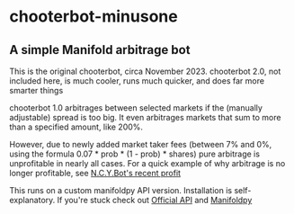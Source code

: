 # chooterbot-minusone
## A simple Manifold arbitrage bot

This is the original chooterbot, circa November 2023. chooterbot 2.0, not included here, is much cooler, runs much quicker, and does far more smarter things

chooterbot 1.0 arbitrages between selected markets if the (manually adjustable) spread is too big. It even arbitrages markets that sum to more than a specified amount, like 200%.

However, due to newly added market taker fees (between 7% and 0%, using the formula 0.07 * prob * (1 - prob) * shares) pure arbitrage is unprofitable in nearly all cases.
For a quick example of why arbitrage is no longer profitable, see [N.C.Y.Bot's recent profit](https://manifold.markets/NcyBot)

This runs on a custom manifoldpy API version. Installation is self-explanatory. If you're stuck check out [Official API](https://docs.manifold.markets/api) and [Manifoldpy](https://manifold-markets-python.readthedocs.io/en/latest/)
